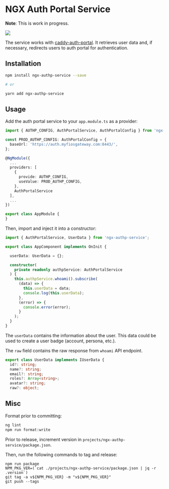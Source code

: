 # NGX Auth Portal Service

**Note**: This is work in progress.

<a href="https://github.com/greenpau/ngx-authp-service/actions/" target="_blank"><img src="https://github.com/greenpau/ngx-authp-service/workflows/build/badge.svg?branch=main"></a>

The service works with [caddy-auth-portal](https://github.com/greenpau/caddy-auth-portal).
It retrieves user data and, if necessary, redirects users to auth portal
for authentication.

## Installation

```bash
npm install ngx-authp-service --save

# or

yarn add ngx-authp-service
```

## Usage

Add the auth portal service to your `app.module.ts` as a provider:

```typescript
import { AUTHP_CONFIG, AuthPortalService, AuthPortalConfig } from 'ngx-authp-service';

const PROD_AUTHP_CONFIG: AuthPortalConfig = {
  baseUrl: 'https://auth.myfiosgateway.com:8443/',
};

@NgModule({
  ...
  providers: [
    {
      provide: AUTHP_CONFIG,
      useValue: PROD_AUTHP_CONFIG,
    },
    AuthPortalService
  ],
  ...
})

export class AppModule {
}
```

Then, import and inject it into a constructor:

```typescript
import { AuthPortalService, UserData } from 'ngx-authp-service';

export class AppComponent implements OnInit {

  userData: UserData = {};

  constructor(
    private readonly authpService: AuthPortalService
  ) {
    this.authpService.whoami().subscribe(
      (data) => {
        this.userData = data;
        console.log(this.userData);
      },
      (error) => {
        console.error(error);
      }
    );
  }
}
```

The `userData` contains the information about the user. This data could be
used to create a user badge (account, persona, etc.).

The `raw` field contains the raw response from `whoami` API endpoint.

```typescript
export class UserData implements IUserData {
  id?: string;
  name?: string;
  email?: string;
  roles?: Array<string>;
  avatar?: string;
  raw?: object;
```

## Misc

Format prior to committing:

```bash
ng lint
npm run format:write
```

Prior to release, increment version in `projects/ngx-authp-service/package.json`.

Then, run the following commands to tag and release:
```
npm run package
NPM_PKG_VER=(`cat ./projects/ngx-authp-service/package.json | jq -r .version`)
git tag -a v${NPM_PKG_VER} -m "v${NPM_PKG_VER}"
git push --tags
```
